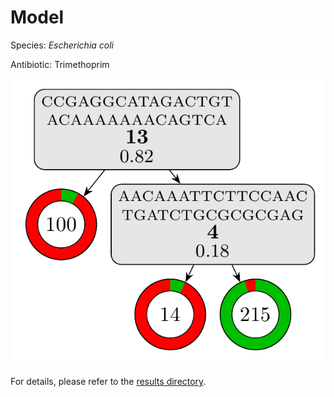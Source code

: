 
# Model

Species: *Escherichia coli*

Antibiotic: Trimethoprim

<a href="./model.pdf"><img src="./model.png" /></a>

For details, please refer to the [results directory](../../../../../results/cart_b/escherichia%20coli/trimethoprim/repeat_6/).

